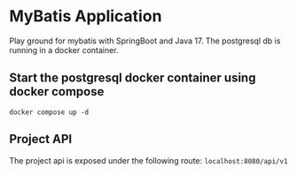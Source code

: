 # MyBatis Application

Play ground for mybatis with SpringBoot and Java 17.
The postgresql db is running in a docker container.

## Start the postgresql docker container using docker compose

`docker compose up -d`

## Project API

The project api is exposed under the following route:
`localhost:8080/api/v1`